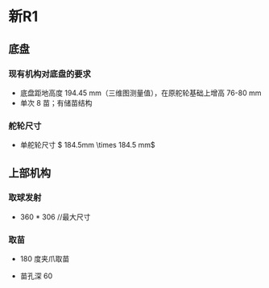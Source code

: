 # 新R1

## 底盘

### 现有机构对底盘的要求

- 底盘距地高度 194.45 mm（三维图测量值），在原舵轮基础上增高 76-80 mm
- 单次 8 苗；有储苗结构

### 舵轮尺寸

- 单舵轮尺寸 $ 184.5mm \times 184.5 mm$

## 上部机构

### 取球发射

- 360 * 306   //最大尺寸

### 取苗

- 180 度夹爪取苗 

- 苗孔深 60
